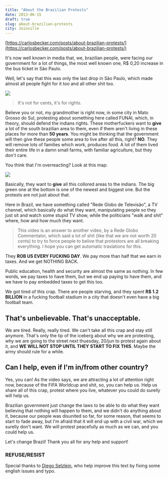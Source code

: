 ```yaml
---
title: "About the Brazilian Protests"
date: 2013-06-15
draft: true
slug: about-brazilian-protests
city: Joinville
---
```


[https://carlosbecker.com/posts/about-brazilian-protests/](https://carlosbecker.com/posts/about-brazilian-protests/)

It's now well known in media that, we, brazilian people, were facing our government for a lot of things, the most well known one, R$ 0,20 increase in the bus ticket in São Paulo.

Well, let's say that this was only the last drop in São Paulo, which made almost all people fight for it too and all other shit too.

![](/public/images/about-brazilian-protests/ee1b6209-b639-40c0-a3a2-4066bbe102b2.png)

> It's not for cents, it's for rights.

Believe you or not, my grandmother is right now, in some city in Mato Grosso do Sul, protesting about something here called FUNAI, which, in theory, should defend the indians rights. These motherfuckers want to **give** a lot of the south brazilian area to them, even if them aren't living in these places for more than **50 years**. You might be thinking that the government will then give these people some area to live after all this, right? **NO**. They will remove lots of families which work, produces food. A lot of them lived their entire life in a damn small farms, with familiar agriculture, but they don't care.

You think that I'm overreacting? Look at this map:

![](/public/images/about-brazilian-protests/05be348d-5e61-4b38-9531-75783f92e65b.png)

Basically, they want to **give** all this collored areas to the indians. The big green one at the bottom is one of the newest and biggest one. But the protests are not just about that.

Here in Brazil, we have something called "Rede Globo de Televisão", a TV channel, which basically do what they want, manipulating people so they just sit and watch some stupid TV show, while the politicians "walk and shit" where, how and how much they want.

> This video is an answer to another video, by a Rede Globo Commentator, which said a lot of shit (like that we are not worth 20 cents) to try to force people to belive that protestors are all breaking everything. I hope you can get automatic traslations for this.

They **ROB US EVERY FUCKING DAY**. We pay more than half that we earn in taxes. And we get NOTHING BACK.

Public education, health and security are almost the same as nothing. In few words, we pay taxes to have them, but we end up paying to have them, and we have to pay embedded taxes to get this too.

We got tired of this crap. There are people starving, and they spent **R$ 1.2 BILLION** in a fucking football stadium in a city that doesn't even have a big football team.

## That's unbelievable. That's unacceptable.

We are tired. Really, really tired. We can't take all this crap and stay still anymore. That's only the tip of the iceberg about why we are protesting, why we are going to the street next thuesday, 20/jun to protest again about it, and **WE WILL NOT STOP UNTIL THEY START TO FIX THIS**. Maybe the army should rule for a while.

## Can I help, even if I'm in/from other country?

Yes, you can! As the video says, we are attracting a lot of attention right now, because of the FIFA Worldcup and shit, so, you can help us. Help us share all of this crap, protest where you live, whatever you could do surelly will help us.

Brazilian government just change the laws to be able to do what they want believing that nothing will happen to them, and we didn't do anything about it, because our people was disunited so far, for some reason, that seems to start to fade away, but I'm afraid that it will end up with a civil war, which we surelly don't want. We will protest peacefully as much as we can, and you could help us.

Let's change Brazil! Thank you all for any help and support!

### REFUSE/RESIST

Special thanks to [Diego Selzlein](https://github.com/nerde), who help improve this text by fixing some english issues and typo.